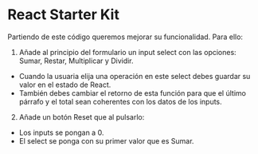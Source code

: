 # React Starter Kit

Partiendo de este código queremos mejorar su funcionalidad. Para ello:

1. Añade al principio del formulario un input select con las opciones: Sumar, Restar, Multiplicar y Dividir.

- Cuando la usuaria elija una operación en este select debes guardar su valor en el estado de React.
- También debes cambiar el retorno de esta función para que el último párrafo y el total sean coherentes con los datos de los inputs.

2. Añade un botón Reset que al pulsarlo:

- Los inputs se pongan a 0.
- El select se ponga con su primer valor que es Sumar.
